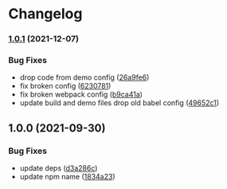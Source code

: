 # Changelog

### [1.0.1](https://www.github.com/donkeyclip/motorcortex-polymorph/compare/v1.0.0...v1.0.1) (2021-12-07)


### Bug Fixes

* drop code from demo config ([26a9fe6](https://www.github.com/donkeyclip/motorcortex-polymorph/commit/26a9fe6c550138f12d9408b91be4538dd3dedbc5))
* fix broken config ([6230781](https://www.github.com/donkeyclip/motorcortex-polymorph/commit/623078159ce26d342c8f713fb8d4eb50678c962c))
* fix broken webpack config ([b9ca41a](https://www.github.com/donkeyclip/motorcortex-polymorph/commit/b9ca41a1173c45b97d6ff16cf80eab662458d132))
* update build and demo files drop old babel config ([49652c1](https://www.github.com/donkeyclip/motorcortex-polymorph/commit/49652c15f6f86ef2fa15bbe5e0b907e0b48781f0))

## 1.0.0 (2021-09-30)


### Bug Fixes

* update deps ([d3a286c](https://www.github.com/donkeyclip/motorcortex-polymorph/commit/d3a286c7f2593e64d1720a8ee48c6fcb3666e55f))
* update npm name ([1834a23](https://www.github.com/donkeyclip/motorcortex-polymorph/commit/1834a239957a73d7afb9518229c9930e7d04bd91))
